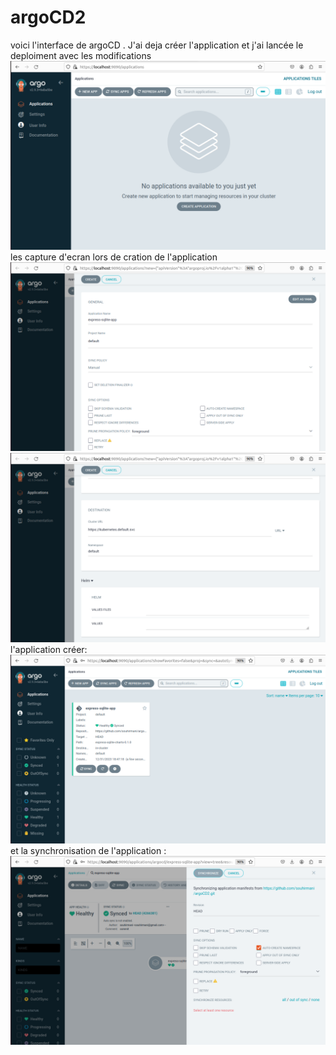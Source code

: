 # argoCD2
voici l'interface de argoCD . J'ai deja créer l'application et j'ai lancée le deploiment avec les modifications
![text](12.png)
les capture d'ecran lors de cration de l'application
![text](creeapp&.png)
![text](creeapp2.png)
l'application créer:
![text](app.png)
et la synchronisation de l'application :
![text](synchro.png)


